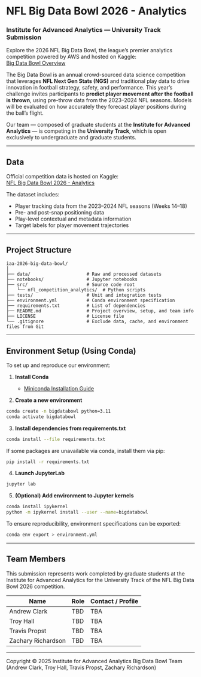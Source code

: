 # NFL Big Data Bowl 2026 - Analytics

### Institute for Advanced Analytics — University Track Submission

Explore the 2026 NFL Big Data Bowl, the league’s premier analytics competition powered by AWS and hosted on Kaggle:  
[Big Data Bowl Overview](https://operations.nfl.com/gameday/analytics/big-data-bowl/)  

The Big Data Bowl is an annual crowd-sourced data science competition that leverages **NFL Next Gen Stats (NGS)** and traditional play data to drive innovation in football strategy, safety, and performance.
This year’s challenge invites participants to **predict player movement after the football is thrown**, using pre-throw data from the 2023–2024 NFL seasons. Models will be evaluated on how accurately they forecast player positions during the ball’s flight.

Our team — composed of graduate students at the **Institute for Advanced Analytics** — is competing in the **University Track**, which is open exclusively to undergraduate and graduate students.

---

## Data

Official competition data is hosted on Kaggle:  
[NFL Big Data Bowl 2026 - Analytics](https://www.kaggle.com/c/nfl-big-data-bowl-2026-analytics)

The dataset includes:

- Player tracking data from the 2023–2024 NFL seasons (Weeks 14–18)
- Pre- and post-snap positioning data
- Play-level contextual and metadata information
- Target labels for player movement trajectories

---

## Project Structure

```
iaa-2026-big-data-bowl/
│
├── data/                     # Raw and processed datasets
├── notebooks/                # Jupyter notebooks
├── src/                      # Source code root
│   └── nfl_competition_analytics/  # Python scripts
├── tests/                    # Unit and integration tests
├── environment.yml           # Conda environment specification
├── requirements.txt          # List of dependencies
├── README.md                 # Project overview, setup, and team info
├── LICENSE                   # License file
└── .gitignore                # Exclude data, cache, and environment files from Git
```

---

## Environment Setup (Using Conda)

To set up and reproduce our environment:

1. **Install Conda**
   - [Miniconda Installation Guide](https://docs.conda.io/en/latest/miniconda.html)

2. **Create a new environment**

```bash
conda create -n bigdatabowl python=3.11
conda activate bigdatabowl
```

3. **Install dependencies from requirements.txt**

```bash
conda install --file requirements.txt
```

If some packages are unavailable via conda, install them via pip:

```bash
pip install -r requirements.txt
```

4. **Launch JupyterLab**

```bash
jupyter lab
```

5. **(Optional) Add environment to Jupyter kernels**

```bash
conda install ipykernel
python -m ipykernel install --user --name=bigdatabowl
```

To ensure reproducibility, environment specifications can be exported:

```bash
conda env export > environment.yml
```

---

## Team Members

This submission represents work completed by graduate students at the Institute for Advanced Analytics
for the University Track of the NFL Big Data Bowl 2026 competition.

| Name | Role | Contact / Profile |
|------|------|------------------|
| Andrew Clark | TBD| TBA |
| Troy Hall | TBD | TBA |
| Travis Propst | TBD | TBA |
| Zachary Richardson | TBD | TBA |

---

Copyright © 2025 Institute for Advanced Analytics Big Data Bowl Team
(Andrew Clark, Troy Hall, Travis Propst, Zachary Richardson)
